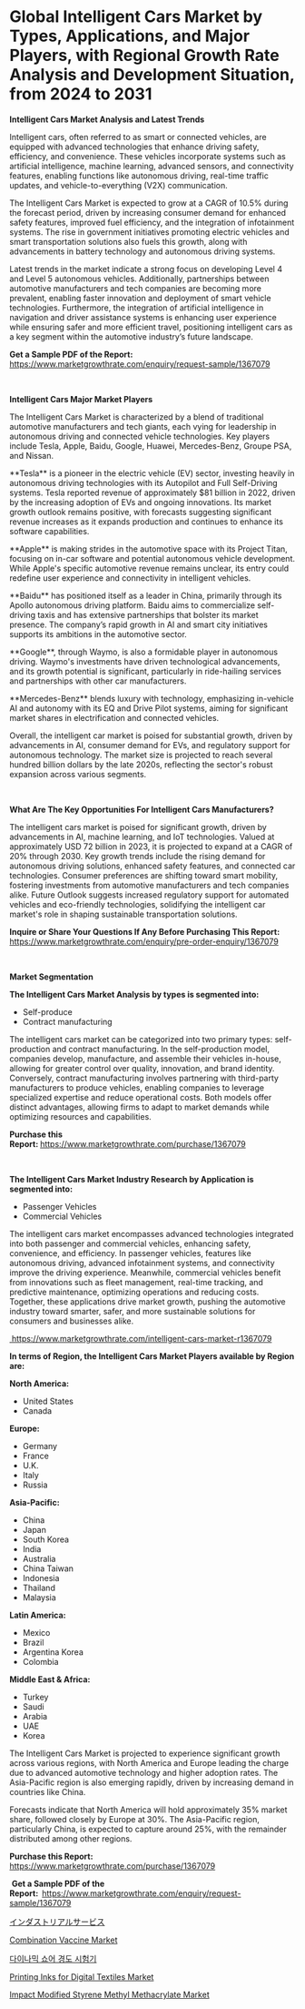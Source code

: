 <p><h1>Global Intelligent Cars Market by Types, Applications, and Major Players, with Regional Growth Rate Analysis and Development Situation, from 2024 to 2031</h1></p><p><strong>Intelligent Cars Market Analysis and Latest Trends</strong></p>
<p><p>Intelligent cars, often referred to as smart or connected vehicles, are equipped with advanced technologies that enhance driving safety, efficiency, and convenience. These vehicles incorporate systems such as artificial intelligence, machine learning, advanced sensors, and connectivity features, enabling functions like autonomous driving, real-time traffic updates, and vehicle-to-everything (V2X) communication.</p><p>The Intelligent Cars Market is expected to grow at a CAGR of 10.5% during the forecast period, driven by increasing consumer demand for enhanced safety features, improved fuel efficiency, and the integration of infotainment systems. The rise in government initiatives promoting electric vehicles and smart transportation solutions also fuels this growth, along with advancements in battery technology and autonomous driving systems.</p><p>Latest trends in the market indicate a strong focus on developing Level 4 and Level 5 autonomous vehicles. Additionally, partnerships between automotive manufacturers and tech companies are becoming more prevalent, enabling faster innovation and deployment of smart vehicle technologies. Furthermore, the integration of artificial intelligence in navigation and driver assistance systems is enhancing user experience while ensuring safer and more efficient travel, positioning intelligent cars as a key segment within the automotive industry’s future landscape.</p></p>
<p><strong>Get a Sample PDF of the Report:&nbsp;</strong> <a href="https://www.marketgrowthrate.com/enquiry/request-sample/1367079">https://www.marketgrowthrate.com/enquiry/request-sample/1367079</a></p>
<p>&nbsp;</p>
<p><strong>Intelligent Cars Major Market Players</strong></p>
<p><p>The Intelligent Cars Market is characterized by a blend of traditional automotive manufacturers and tech giants, each vying for leadership in autonomous driving and connected vehicle technologies. Key players include Tesla, Apple, Baidu, Google, Huawei, Mercedes-Benz, Groupe PSA, and Nissan.</p><p>**Tesla** is a pioneer in the electric vehicle (EV) sector, investing heavily in autonomous driving technologies with its Autopilot and Full Self-Driving systems. Tesla reported revenue of approximately $81 billion in 2022, driven by the increasing adoption of EVs and ongoing innovations. Its market growth outlook remains positive, with forecasts suggesting significant revenue increases as it expands production and continues to enhance its software capabilities.</p><p>**Apple** is making strides in the automotive space with its Project Titan, focusing on in-car software and potential autonomous vehicle development. While Apple's specific automotive revenue remains unclear, its entry could redefine user experience and connectivity in intelligent vehicles.</p><p>**Baidu** has positioned itself as a leader in China, primarily through its Apollo autonomous driving platform. Baidu aims to commercialize self-driving taxis and has extensive partnerships that bolster its market presence. The company’s rapid growth in AI and smart city initiatives supports its ambitions in the automotive sector.</p><p>**Google**, through Waymo, is also a formidable player in autonomous driving. Waymo's investments have driven technological advancements, and its growth potential is significant, particularly in ride-hailing services and partnerships with other car manufacturers.</p><p>**Mercedes-Benz** blends luxury with technology, emphasizing in-vehicle AI and autonomy with its EQ and Drive Pilot systems, aiming for significant market shares in electrification and connected vehicles.</p><p>Overall, the intelligent car market is poised for substantial growth, driven by advancements in AI, consumer demand for EVs, and regulatory support for autonomous technology. The market size is projected to reach several hundred billion dollars by the late 2020s, reflecting the sector's robust expansion across various segments.</p></p>
<p>&nbsp;</p>
<p><strong>What Are The Key Opportunities For Intelligent Cars Manufacturers?</strong></p>
<p><p>The intelligent cars market is poised for significant growth, driven by advancements in AI, machine learning, and IoT technologies. Valued at approximately USD 72 billion in 2023, it is projected to expand at a CAGR of 20% through 2030. Key growth trends include the rising demand for autonomous driving solutions, enhanced safety features, and connected car technologies. Consumer preferences are shifting toward smart mobility, fostering investments from automotive manufacturers and tech companies alike. Future Outlook suggests increased regulatory support for automated vehicles and eco-friendly technologies, solidifying the intelligent car market's role in shaping sustainable transportation solutions.</p></p>
<p><strong>Inquire or Share Your Questions If Any Before Purchasing This Report:</strong> <a href="https://www.marketgrowthrate.com/enquiry/pre-order-enquiry/1367079">https://www.marketgrowthrate.com/enquiry/pre-order-enquiry/1367079</a></p>
<p>&nbsp;</p>
<p><strong>Market Segmentation</strong></p>
<p><strong>The Intelligent Cars Market Analysis by types is segmented into:</strong></p>
<p><ul><li>Self-produce</li><li>Contract manufacturing</li></ul></p>
<p><p>The intelligent cars market can be categorized into two primary types: self-production and contract manufacturing. In the self-production model, companies develop, manufacture, and assemble their vehicles in-house, allowing for greater control over quality, innovation, and brand identity. Conversely, contract manufacturing involves partnering with third-party manufacturers to produce vehicles, enabling companies to leverage specialized expertise and reduce operational costs. Both models offer distinct advantages, allowing firms to adapt to market demands while optimizing resources and capabilities.</p></p>
<p><strong>Purchase this Report:&nbsp;</strong><a href="https://www.marketgrowthrate.com/purchase/1367079">https://www.marketgrowthrate.com/purchase/1367079</a></p>
<p>&nbsp;</p>
<p><strong>The Intelligent Cars Market Industry Research by Application is segmented into:</strong></p>
<p><ul><li>Passenger Vehicles</li><li>Commercial Vehicles</li></ul></p>
<p><p>The intelligent cars market encompasses advanced technologies integrated into both passenger and commercial vehicles, enhancing safety, convenience, and efficiency. In passenger vehicles, features like autonomous driving, advanced infotainment systems, and connectivity improve the driving experience. Meanwhile, commercial vehicles benefit from innovations such as fleet management, real-time tracking, and predictive maintenance, optimizing operations and reducing costs. Together, these applications drive market growth, pushing the automotive industry toward smarter, safer, and more sustainable solutions for consumers and businesses alike.</p></p>
<p><a href="https://www.marketgrowthrate.com/intelligent-cars-market-r1367079">&nbsp;https://www.marketgrowthrate.com/intelligent-cars-market-r1367079</a></p>
<p><strong>In terms of Region, the Intelligent Cars Market Players available by Region are:</strong></p>
<p>
    <p> <strong> North America: </strong>
        <ul>
            <li>United States</li>
            <li>Canada</li>
        </ul>
        </p> 
    <p> <strong> Europe: </strong>
        <ul>
            <li>Germany</li>
            <li>France</li>
            <li>U.K.</li>
            <li>Italy</li>
            <li>Russia</li>
        </ul>
        </p> 
    <p> <strong> Asia-Pacific: </strong>
        <ul>
            <li>China</li>
            <li>Japan</li>
            <li>South Korea</li>
            <li>India</li>
            <li>Australia</li>
            <li>China Taiwan</li>
            <li>Indonesia</li>
            <li>Thailand</li>
            <li>Malaysia</li>
        </ul>
        </p> 
    <p> <strong> Latin America: </strong>
        <ul>
            <li>Mexico</li>
            <li>Brazil</li>
            <li>Argentina Korea</li>
            <li>Colombia</li>
        </ul>
        </p> 
    <p> <strong> Middle East & Africa: </strong>
        <ul>
            <li>Turkey</li>
            <li>Saudi</li>
            <li>Arabia</li>
            <li>UAE</li>
            <li>Korea</li>
        </ul>
    </p>
    </p>
<p><p>The Intelligent Cars Market is projected to experience significant growth across various regions, with North America and Europe leading the charge due to advanced automotive technology and higher adoption rates. The Asia-Pacific region is also emerging rapidly, driven by increasing demand in countries like China. </p><p>Forecasts indicate that North America will hold approximately 35% market share, followed closely by Europe at 30%. The Asia-Pacific region, particularly China, is expected to capture around 25%, with the remainder distributed among other regions.</p></p>
<p><strong>Purchase this Report: </strong><a href="https://www.marketgrowthrate.com/purchase/1367079">https://www.marketgrowthrate.com/purchase/1367079</a></p>
<p>&nbsp;<strong>Get a Sample PDF of the Report:&nbsp;&nbsp;</strong><a href="https://www.marketgrowthrate.com/enquiry/request-sample/1367079">https://www.marketgrowthrate.com/enquiry/request-sample/1367079</a></p>
<p><strong></strong></p>
<p><p><a href="https://medium.com/@damunro467/%E7%94%A3%E6%A5%AD%E3%82%B5%E3%83%BC%E3%83%93%E3%82%B9%E5%B8%82%E5%A0%B4%E3%81%AE%E5%B1%95%E6%9C%9B-%E5%AE%8C%E5%85%A8%E3%81%AA%E6%A5%AD%E7%95%8C%E5%88%86%E6%9E%90-2024%E5%B9%B4%E3%81%8B%E3%82%892031%E5%B9%B4-2b2c71f52b2d?postPublishedType=repub">インダストリアルサービス</a></p><p><a href="https://www.linkedin.com/pulse/combination-vaccine-market-size-growth-trends-industry-analysis-2yydc?trackingId=l5cuM3RjTKmvB%2BxOEQMpfA%3D%3D">Combination Vaccine Market</a></p><p><a href="https://medium.com/@reganwisoky2023/%EB%8B%A4%EC%9D%B4%EB%82%98%EB%AF%B9-%EC%83%A4%EC%96%B4-%EA%B2%BD%EB%8F%84-%EC%8B%9C%ED%97%98%EA%B8%B0-%EC%8B%9C%EC%9E%A5-%EA%B7%9C%EB%AA%A8-%EC%8B%9C%EC%9E%A5-%EC%84%B8%EB%B6%84%ED%99%94-%EC%8B%9C%EC%9E%A5-%EB%8F%99%ED%96%A5-%EB%B0%8F-2031%EB%85%84%EA%B9%8C%EC%A7%80%EC%9D%98-%EC%84%B1%EC%9E%A5-%EB%B6%84%EC%84%9D-%EC%A0%84%EB%A7%9D-1f13eb4dc514?postPublishedType=repub">다이나믹 쇼어 경도 시험기</a></p><p><a href="https://github.com/DianaWilson796/Market-Research-Report-List-1/blob/main/printing-inks-for-digital-textiles-market.md">Printing Inks for Digital Textiles Market</a></p><p><a href="https://issuu.com/reportprime-2/docs/impact-modified-styrene-methyl-meth_d1dec8e74fb0ef">Impact Modified Styrene Methyl Methacrylate Market</a></p></p>